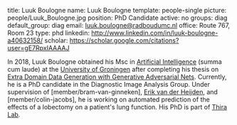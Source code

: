 title: Luuk Boulogne
name: Luuk Boulogne
template: people-single
picture: people/Luuk_Boulogne.jpg
position: PhD Candidate
active: no
groups: diag
default_group: diag
email: luuk.boulogne@radboudumc.nl
office: Route 767, Room 23
type: phd
linkedin: http://www.linkedin.com/in/luuk-boulogne-a40632158/
scholar: https://scholar.google.com/citations?user=gE7RpxIAAAAJ

In 2018, Luuk Boulogne obtained his Msc in [Artificial Intelligence](https://www.rug.nl/masters/artificial-intelligence/?lang=en) (summa cum laude) at the [University of Groningen](https://www.rug.nl/?lang=en) after completing his thesis on [Extra Domain Data Generation with Generative Adversarial Nets](https://ieeexplore.ieee.org/document/8628701). Currently, he is a PhD candidate in the Diagnostic Image Analysis Group. Under supervision of [member/bram-van-ginneken], [Erik van der Heijden](https://www.radboudumc.nl/en/people/erik-van-der-heijden), and [member/colin-jacobs], he is working on automated prediction of the effects of a lobectomy on a patient's lung function. His PhD is part of [Thira Lab](https://icai.ai/thira-lab/).
